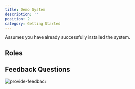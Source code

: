 ```yaml
---
title: Demo System
description: ''
position: 2
category: Getting Started
---
```


Assumes you have already successfully installed the system. 

## Roles

## Feedback Questions

![provide-feedback](https://drive.google.com/uc?id=1OmnSOuWu5JwAVaY8u43XF1tW_7ZmXdxS)
